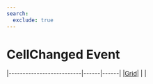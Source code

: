 ```yaml
---
search:
  exclude: true
---
```


<h1 class="heading"><span class="name">CellChanged Event</span></h1>

|--------------------------|------|------|
|[Grid](../objects/grid.md)|&nbsp;|&nbsp;|
